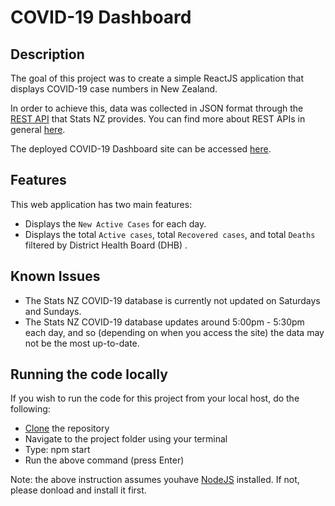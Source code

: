 # COVID-19 Dashboard

## Description
The goal of this project was to create a simple ReactJS application that displays COVID-19 case numbers in New Zealand. 

In order to achieve this, data was collected in JSON format through the [REST API](https://api.stats.govt.nz) that Stats NZ provides. You can find more about REST APIs in general [here](https://restfulapi.net).

The deployed COVID-19 Dashboard site can be accessed [here](https://jacobm184.github.io/react-app/).

## Features
This web application has two main features:
- Displays the `New Active Cases` for each day.
- Displays the total `Active cases`, total `Recovered cases`, and total `Deaths` filtered by District Health Board (DHB) .

## Known Issues
- The Stats NZ COVID-19 database is currently not updated on Saturdays and Sundays.
- The Stats NZ COVID-19 database updates around 5:00pm - 5:30pm each day, and so (depending on when you access the site) the data may not be the most up-to-date.

## Running the code locally
If you wish to run the code for this project from your local host, do the following:

- [Clone](https://docs.github.com/en/repositories/creating-and-managing-repositories/cloning-a-repository) the repository
- Navigate to the project folder using your terminal
- Type: npm start
- Run the above command (press Enter)

Note: the above instruction assumes youhave [NodeJS](https://nodejs.org/en/) installed. If not, please donload and install it first.